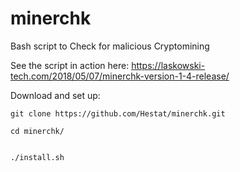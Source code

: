# minerchk
Bash script to Check for malicious Cryptomining

See the script in action here: https://laskowski-tech.com/2018/05/07/minerchk-version-1-4-release/

Download and set up:

	git clone https://github.com/Hestat/minerchk.git

	cd minerchk/


	./install.sh

